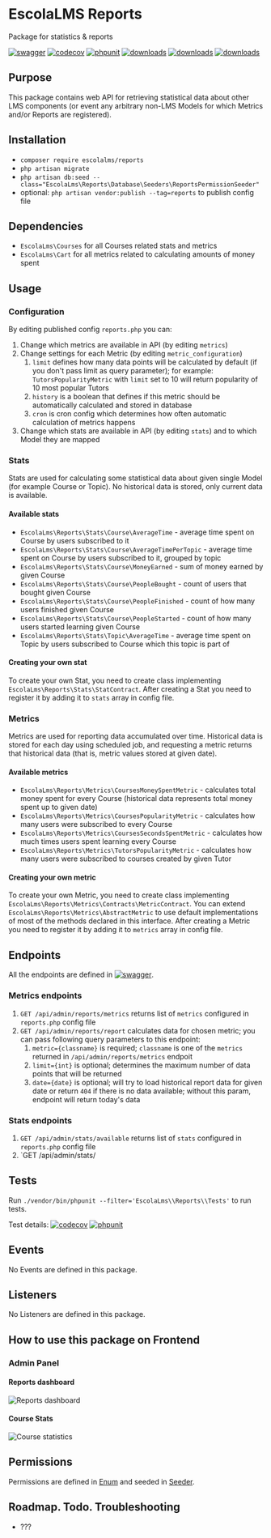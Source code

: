 # EscolaLMS Reports

Package for statistics & reports

[![swagger](https://img.shields.io/badge/documentation-swagger-green)](https://escolalms.github.io/Reports/)
[![codecov](https://codecov.io/gh/EscolaLMS/Reports/branch/main/graph/badge.svg?token=O91FHNKI6R)](https://codecov.io/gh/EscolaLMS/Reports)
[![phpunit](https://github.com/EscolaLMS/Reports/actions/workflows/test.yml/badge.svg)](https://github.com/EscolaLMS/Reports/actions/workflows/test.yml)
[![downloads](https://img.shields.io/packagist/dt/escolalms/reports)](https://packagist.org/packages/escolalms/reports)
[![downloads](https://img.shields.io/packagist/v/escolalms/reports)](https://packagist.org/packages/escolalms/reports)
[![downloads](https://img.shields.io/packagist/l/escolalms/reports)](https://packagist.org/packages/escolalms/reports)

## Purpose

This package contains web API for retrieving statistical data about other LMS components (or event any arbitrary non-LMS Models for which Metrics and/or Reports are registered).

## Installation

- `composer require escolalms/reports`
- `php artisan migrate`
- `php artisan db:seed --class="EscolaLms\Reports\Database\Seeders\ReportsPermissionSeeder"`
- optional: `php artisan vendor:publish --tag=reports` to publish config file

## Dependencies

- `EscolaLms\Courses` for all Courses related stats and metrics
- `EscolaLms\Cart` for all metrics related to calculating amounts of money spent

## Usage

### Configuration

By editing published config `reports.php` you can:

1. Change which metrics are available in API (by editing `metrics`)
2. Change settings for each Metric (by editing `metric_configuration`)
   1. `limit` defines how many data points will be calculated by default (if you don't pass limit as query parameter); for example: `TutorsPopularityMetric` with `limit` set to 10 will return popularity of 10 most popular Tutors
   2. `history` is a boolean that defines if this metric should be automatically calculated and stored in database
   3. `cron` is cron config which determines how often automatic calculation of metrics happens
3. Change which stats are available in API (by editing `stats`) and to which Model they are mapped

### Stats

Stats are used for calculating some statistical data about given single Model (for example Course or Topic). No historical data is stored, only current data is available.

#### **Available stats**

- `EscolaLms\Reports\Stats\Course\AverageTime` - average time spent on Course by users subscribed to it
- `EscolaLms\Reports\Stats\Course\AverageTimePerTopic` - average time spent on Course by users subscribed to it, grouped by topic
- `EscolaLms\Reports\Stats\Course\MoneyEarned` - sum of money earned by given Course
- `EscolaLms\Reports\Stats\Course\PeopleBought` - count of users that bought given Course
- `EscolaLms\Reports\Stats\Course\PeopleFinished` - count of how many users finished given Course
- `EscolaLms\Reports\Stats\Course\PeopleStarted` - count of how many users started learning given Course
- `EscolaLms\Reports\Stats\Topic\AverageTime` - average time spent on Topic by users subscribed to Course which this topic is part of

#### **Creating your own stat**

To create your own Stat, you need to create class implementing `EscolaLms\Reports\Stats\StatContract`.
After creating a Stat you need to register it by adding it to `stats` array in config file.

### Metrics

Metrics are used for reporting data accumulated over time. Historical data is stored for each day using scheduled job, and requesting a metric returns that historical data (that is, metric values stored at given date).

#### **Available metrics**

- `EscolaLms\Reports\Metrics\CoursesMoneySpentMetric` - calculates total money spent for every Course (historical data represents total money spent up to given date)
- `EscolaLms\Reports\Metrics\CoursesPopularityMetric` - calculates how many users were subscribed to every Course
- `EscolaLms\Reports\Metrics\CoursesSecondsSpentMetric` - calculates how much times users spent learning every Course
- `EscolaLms\Reports\Metrics\TutorsPopularityMetric` - calculates how many users were subscribed to courses created by given Tutor

#### **Creating your own metric**

To create your own Metric, you need to create class implementing `EscolaLms\Reports\Metrics\Contracts\MetricContract`. You can extend `EscolaLms\Reports\Metrics\AbstractMetric` to use default implementations of most of the methods declared in this interface.
After creating a Metric you need to register it by adding it to `metrics` array in config file.

## Endpoints

All the endpoints are defined in [![swagger](https://img.shields.io/badge/documentation-swagger-green)](https://escolalms.github.io/reports/).

### Metrics endpoints

1. `GET /api/admin/reports/metrics` returns list of `metrics` configured in `reports.php` config file
2. `GET /api/admin/reports/report` calculates data for chosen metric; you can pass following query parameters to this endpoint:
   1. `metric={classname}` is required; `classname` is one of the `metrics` returned in `/api/admin/reports/metrics` endpoit
   2. `limit={int}` is optional; determines the maximum number of data points that will be returned
   3. `date={date}` is optional; will try to load historical report data for given date or return `404` if there is no data available; without this param, endpoint will return today's data

### Stats endpoints

1. `GET /api/admin/stats/available` returns list of `stats` configured in `reports.php` config file
2. `GET /api/admin/stats/

## Tests

Run `./vendor/bin/phpunit --filter='EscolaLms\\Reports\\Tests'` to run tests.

Test details: [![codecov](https://codecov.io/gh/EscolaLMS/Reports/branch/main/graph/badge.svg?token=O91FHNKI6R)](https://codecov.io/gh/EscolaLMS/Reports)
[![phpunit](https://github.com/EscolaLMS/Reports/actions/workflows/test.yml/badge.svg)](https://github.com/EscolaLMS/Reports/actions/workflows/test.yml)

## Events

No Events are defined in this package.

## Listeners

No Listeners are defined in this package.

## How to use this package on Frontend

### Admin Panel

#### **Reports dashboard**

![Reports dashboard](https://raw.githubusercontent.com/EscolaLMS/Reports/main/docs/reports.png "Reports dashboard")

#### **Course Stats**

![Course statistics](https://raw.githubusercontent.com/EscolaLMS/Reports/main/docs/course.png "Course statistics")

## Permissions

Permissions are defined in [Enum](https://github.com/EscolaLMS/Reports/tree/main/src/Enums/ReportsPermissionsEnum.php) and seeded in [Seeder](database/seeders/ReportsPermissionSeeder.php).

## Roadmap. Todo. Troubleshooting

- ???
